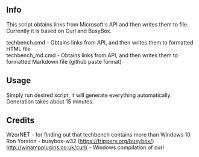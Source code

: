 Info
----
This script obtains links from Microsoft's API and then writes them to file.</br>
Currently it is based on Curl and BusyBox.

techbench.cmd - Obtains links from API, and then writes them to formatted HTML file</br>
techbench_md.cmd - Obtains links from API, and then writes them to formatted Markdown file (github paste format)

Usage
-----
Simply run desired script, it will generate everything automatically.</br>
Generation takes about 15 minutes.

Credits
-------
WzorNET - for finding out that techbench contains more than Windows 10</br>
Ron Yorston - busybox-w32 (https://frippery.org/busybox/)</br>
http://winampplugins.co.uk/curl/ - Windows compilation of curl
